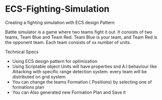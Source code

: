 # ECS-Fighting-Simulation
Creating a fighting simulation with ECS design Pattern

Battle simulator is a game where two teams fight it out. It consists of two teams, Team Blue and 
Team Red. Team Blue is your team, and Team Red is the opponent team. Each team consists of xx number of units.

Technical Specs

- Using ECS design pattern for optimization
- Using Scriptable object
Units will have properties snd A.I behaviour like Attacking with specific range detection system.
every team will be distributed on grid system
- You can change the teams Formation ( Positions) by selecting one of formations plan
- You can Also generated new Formation Plan and Save it
